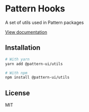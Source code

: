 # Pattern Hooks

A set of utils used in Pattern packages

[View documentation](https://pattern-ui.design/)

## Installation

```sh
# With yarn
yarn add @pattern-ui/utils

# With npm
npm install @pattern-ui/utils
```

## License

MIT
